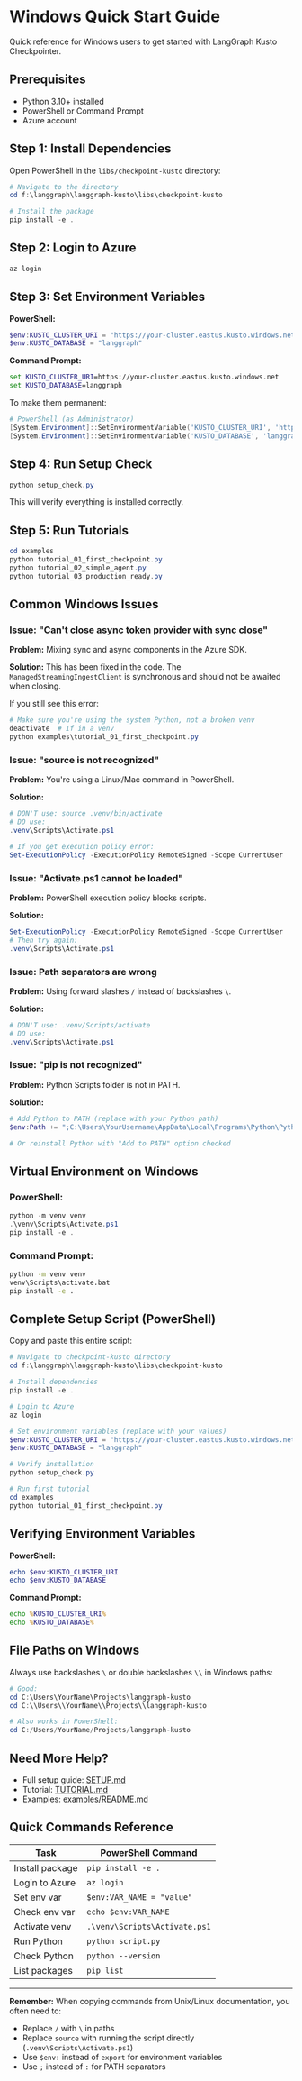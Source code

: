 # Windows Quick Start Guide

Quick reference for Windows users to get started with LangGraph Kusto Checkpointer.

## Prerequisites

- Python 3.10+ installed
- PowerShell or Command Prompt
- Azure account

## Step 1: Install Dependencies

Open PowerShell in the `libs/checkpoint-kusto` directory:

```powershell
# Navigate to the directory
cd f:\langgraph\langgraph-kusto\libs\checkpoint-kusto

# Install the package
pip install -e .
```

## Step 2: Login to Azure

```powershell
az login
```

## Step 3: Set Environment Variables

**PowerShell:**
```powershell
$env:KUSTO_CLUSTER_URI = "https://your-cluster.eastus.kusto.windows.net"
$env:KUSTO_DATABASE = "langgraph"
```

**Command Prompt:**
```cmd
set KUSTO_CLUSTER_URI=https://your-cluster.eastus.kusto.windows.net
set KUSTO_DATABASE=langgraph
```

To make them permanent:
```powershell
# PowerShell (as Administrator)
[System.Environment]::SetEnvironmentVariable('KUSTO_CLUSTER_URI', 'https://your-cluster.eastus.kusto.windows.net', 'User')
[System.Environment]::SetEnvironmentVariable('KUSTO_DATABASE', 'langgraph', 'User')
```

## Step 4: Run Setup Check

```powershell
python setup_check.py
```

This will verify everything is installed correctly.

## Step 5: Run Tutorials

```powershell
cd examples
python tutorial_01_first_checkpoint.py
python tutorial_02_simple_agent.py
python tutorial_03_production_ready.py
```

## Common Windows Issues

### Issue: "Can't close async token provider with sync close"

**Problem:** Mixing sync and async components in the Azure SDK.

**Solution:** This has been fixed in the code. The `ManagedStreamingIngestClient` is synchronous and should not be awaited when closing.

If you still see this error:
```powershell
# Make sure you're using the system Python, not a broken venv
deactivate  # If in a venv
python examples\tutorial_01_first_checkpoint.py
```

### Issue: "source is not recognized"

**Problem:** You're using a Linux/Mac command in PowerShell.

**Solution:**
```powershell
# DON'T use: source .venv/bin/activate
# DO use:
.venv\Scripts\Activate.ps1

# If you get execution policy error:
Set-ExecutionPolicy -ExecutionPolicy RemoteSigned -Scope CurrentUser
```

### Issue: "Activate.ps1 cannot be loaded"

**Problem:** PowerShell execution policy blocks scripts.

**Solution:**
```powershell
Set-ExecutionPolicy -ExecutionPolicy RemoteSigned -Scope CurrentUser
# Then try again:
.venv\Scripts\Activate.ps1
```

### Issue: Path separators are wrong

**Problem:** Using forward slashes `/` instead of backslashes `\`.

**Solution:**
```powershell
# DON'T use: .venv/Scripts/activate
# DO use:
.venv\Scripts\Activate.ps1
```

### Issue: "pip is not recognized"

**Problem:** Python Scripts folder is not in PATH.

**Solution:**
```powershell
# Add Python to PATH (replace with your Python path)
$env:Path += ";C:\Users\YourUsername\AppData\Local\Programs\Python\Python310\Scripts"

# Or reinstall Python with "Add to PATH" option checked
```

## Virtual Environment on Windows

### PowerShell:
```powershell
python -m venv venv
.\venv\Scripts\Activate.ps1
pip install -e .
```

### Command Prompt:
```cmd
python -m venv venv
venv\Scripts\activate.bat
pip install -e .
```

## Complete Setup Script (PowerShell)

Copy and paste this entire script:

```powershell
# Navigate to checkpoint-kusto directory
cd f:\langgraph\langgraph-kusto\libs\checkpoint-kusto

# Install dependencies
pip install -e .

# Login to Azure
az login

# Set environment variables (replace with your values)
$env:KUSTO_CLUSTER_URI = "https://your-cluster.eastus.kusto.windows.net"
$env:KUSTO_DATABASE = "langgraph"

# Verify installation
python setup_check.py

# Run first tutorial
cd examples
python tutorial_01_first_checkpoint.py
```

## Verifying Environment Variables

**PowerShell:**
```powershell
echo $env:KUSTO_CLUSTER_URI
echo $env:KUSTO_DATABASE
```

**Command Prompt:**
```cmd
echo %KUSTO_CLUSTER_URI%
echo %KUSTO_DATABASE%
```

## File Paths on Windows

Always use backslashes `\` or double backslashes `\\` in Windows paths:

```powershell
# Good:
cd C:\Users\YourName\Projects\langgraph-kusto
cd C:\\Users\\YourName\\Projects\\langgraph-kusto

# Also works in PowerShell:
cd C:/Users/YourName/Projects/langgraph-kusto
```

## Need More Help?

- Full setup guide: [SETUP.md](SETUP.md)
- Tutorial: [TUTORIAL.md](TUTORIAL.md)
- Examples: [examples/README.md](examples/README.md)

## Quick Commands Reference

| Task | PowerShell Command |
|------|-------------------|
| Install package | `pip install -e .` |
| Login to Azure | `az login` |
| Set env var | `$env:VAR_NAME = "value"` |
| Check env var | `echo $env:VAR_NAME` |
| Activate venv | `.\venv\Scripts\Activate.ps1` |
| Run Python | `python script.py` |
| Check Python | `python --version` |
| List packages | `pip list` |

---

**Remember:** When copying commands from Unix/Linux documentation, you often need to:
- Replace `/` with `\` in paths
- Replace `source` with running the script directly (`.venv\Scripts\Activate.ps1`)
- Use `$env:` instead of `export` for environment variables
- Use `;` instead of `:` for PATH separators

